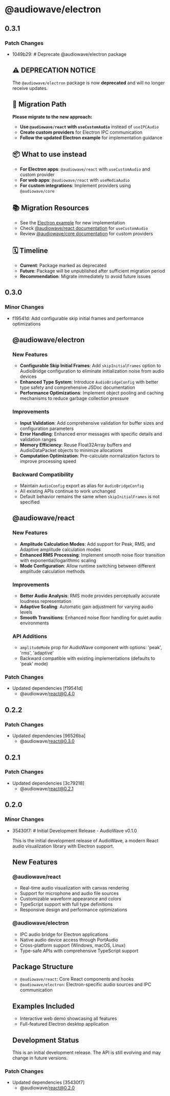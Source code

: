 # @audiowave/electron

## 0.3.1

### Patch Changes

- 1049b29: # Deprecate @audiowave/electron package

  ## ⚠️ DEPRECATION NOTICE

  The `@audiowave/electron` package is now **deprecated** and will no longer receive updates.

  ## 🔄 Migration Path

  **Please migrate to the new approach:**
  - **Use `@audiowave/react` with `useCustomAudio`** instead of `useIPCAudio`
  - **Create custom providers** for Electron IPC communication
  - **Follow the updated Electron example** for implementation guidance

  ## 📦 What to use instead
  - **For Electron apps**: `@audiowave/react` with `useCustomAudio` and custom provider
  - **For web apps**: `@audiowave/react` with `useMediaAudio`
  - **For custom integrations**: Implement providers using `@audiowave/core`

  ## 📚 Migration Resources
  - See the [Electron example](../../examples/electron) for new implementation
  - Check [@audiowave/react documentation](../react/README.md) for `useCustomAudio`
  - Review [@audiowave/core documentation](../core/README.md) for custom providers

  ## 🗓 Timeline
  - **Current**: Package marked as deprecated
  - **Future**: Package will be unpublished after sufficient migration period
  - **Recommendation**: Migrate immediately to avoid future issues

## 0.3.0

### Minor Changes

- f19541d: Add configurable skip initial frames and performance optimizations

  ## @audiowave/electron

  ### New Features
  - **Configurable Skip Initial Frames**: Add `skipInitialFrames` option to AudioBridge configuration to eliminate initialization noise from audio devices
  - **Enhanced Type System**: Introduce `AudioBridgeConfig` with better type safety and comprehensive JSDoc documentation
  - **Performance Optimizations**: Implement object pooling and caching mechanisms to reduce garbage collection pressure

  ### Improvements
  - **Input Validation**: Add comprehensive validation for buffer sizes and configuration parameters
  - **Error Handling**: Enhanced error messages with specific details and validation ranges
  - **Memory Efficiency**: Reuse Float32Array buffers and AudioDataPacket objects to minimize allocations
  - **Computation Optimization**: Pre-calculate normalization factors to improve processing speed

  ### Backward Compatibility
  - Maintain `AudioConfig` export as alias for `AudioBridgeConfig`
  - All existing APIs continue to work unchanged
  - Default behavior remains the same when `skipInitialFrames` is not specified

  ## @audiowave/react

  ### New Features
  - **Amplitude Calculation Modes**: Add support for Peak, RMS, and Adaptive amplitude calculation modes
  - **Enhanced RMS Processing**: Implement smooth noise floor transition with exponential/logarithmic scaling
  - **Mode Configuration**: Allow runtime switching between different amplitude calculation methods

  ### Improvements
  - **Better Audio Analysis**: RMS mode provides perceptually accurate loudness representation
  - **Adaptive Scaling**: Automatic gain adjustment for varying audio levels
  - **Smooth Transitions**: Enhanced noise floor handling for quiet audio environments

  ### API Additions
  - `amplitudeMode` prop for AudioWave component with options: 'peak', 'rms', 'adaptive'
  - Backward compatible with existing implementations (defaults to 'peak' mode)

### Patch Changes

- Updated dependencies [f19541d]
  - @audiowave/react@0.4.0

## 0.2.2

### Patch Changes

- Updated dependencies [96526ba]
  - @audiowave/react@0.3.0

## 0.2.1

### Patch Changes

- Updated dependencies [3c79218]
  - @audiowave/react@0.2.1

## 0.2.0

### Minor Changes

- 35430f7: # Initial Development Release - AudioWave v0.1.0

  This is the initial development release of AudioWave, a modern React audio visualization library with Electron support.

  ## New Features

  ### @audiowave/react
  - Real-time audio visualization with canvas rendering
  - Support for microphone and audio file sources
  - Customizable waveform appearance and colors
  - TypeScript support with full type definitions
  - Responsive design and performance optimizations

  ### @audiowave/electron
  - IPC audio bridge for Electron applications
  - Native audio device access through PortAudio
  - Cross-platform support (Windows, macOS, Linux)
  - Type-safe APIs with comprehensive TypeScript support

  ## Package Structure
  - `@audiowave/react`: Core React components and hooks
  - `@audiowave/electron`: Electron-specific audio sources and IPC communication

  ## Examples Included
  - Interactive web demo showcasing all features
  - Full-featured Electron desktop application

  ## Development Status

  This is an initial development release. The API is still evolving and may change in future versions.

### Patch Changes

- Updated dependencies [35430f7]
  - @audiowave/react@0.2.0
